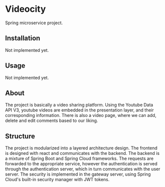 # Videocity

Spring microservice project.

## Installation

Not implemented yet.

## Usage

Not implemented yet.

## About

The project is basically a video sharing platform. Using the Youtube Data API V3, youtube videos are embedded in the presentation layer, and their corresponding information. There is also a video page, where we can add, delete and edit comments based to our liking.

## Structure

The project is modularized into a layered architecture design. The frontend is designed with react and communicates with the backend. The backend is a mixture of Spring Boot and Spring Cloud frameworks. The requests are forwarded to the appropriate service, however the authentication is served through the authentication server, which in turn communicates with the user server. The security is implemented in the gateway server, using Spring Cloud's built-in security manager with JWT tokens.

